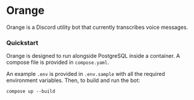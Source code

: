 # Orange

Orange is a Discord utility bot that currently transcribes voice messages.

### Quickstart

Orange is designed to run alongside PostgreSQL inside a container. A compose file is provided in `compose.yaml`. 

An example `.env` is provided in `.env.sample` with all the required environment variables. Then, to build and run the bot:

```
compose up --build
```